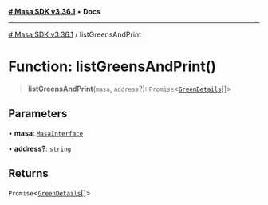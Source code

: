 [**# Masa SDK v3.36.1**](../README.md) • **Docs**

***

[# Masa SDK v3.36.1](../globals.md) / listGreensAndPrint

# Function: listGreensAndPrint()

> **listGreensAndPrint**(`masa`, `address`?): `Promise`\<[`GreenDetails`](../interfaces/GreenDetails.md)[]\>

## Parameters

• **masa**: [`MasaInterface`](../interfaces/MasaInterface.md)

• **address?**: `string`

## Returns

`Promise`\<[`GreenDetails`](../interfaces/GreenDetails.md)[]\>
